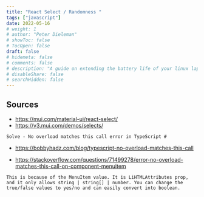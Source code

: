 ```yaml
---
title: "React Select / Randomness "
tags: ["javascript"]
date: 2022-05-16
# weight: 1
# author: "Peter Dieleman"
# showToc: false
# TocOpen: false
draft: false
# hidemeta: false
# comments: false
# description: "A guide on extending the battery life of your linux laptop"
# disableShare: false
# searchHidden: false
---
```


## Sources

- <https://mui.com/material-ui/react-select/>
- <https://v3.mui.com/demos/selects/>


`Solve - No overload matches this call error in TypeScript #`

- <https://bobbyhadz.com/blog/typescript-no-overload-matches-this-call>

- <https://stackoverflow.com/questions/71499278/error-no-overload-matches-this-call-on-component-menuitem>

```
This is because of the MenuItem value. It is LiHTMLAttributes prop, and it only allows string | string[] | number. You can change the true/false values to yes/no and can easily convert into boolean.
```